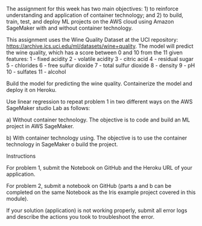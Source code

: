 The assignment for this week has two main objectives: 1) to reinforce understanding and application of container technology; and 2) to build, train, test, and deploy ML projects on the AWS cloud using Amazon SageMaker with and without container technology.

This assignment uses the Wine Quality Dataset at the UCI repository: https://archive.ics.uci.edu/ml/datasets/wine+quality. The model will predict the wine quality, which has a score between 0 and 10 from the 11 given features: 1 - fixed acidity 2 - volatile acidity 3 - citric acid 4 - residual sugar 5 - chlorides 6 - free sulfur dioxide 7 - total sulfur dioxide 8 - density 9 - pH 10 - sulfates 11 - alcohol

Build the model for predicting the wine quality. Containerize the model and deploy it on Heroku.

Use linear regression to repeat problem 1 in two different ways on the AWS SageMaker studio Lab as follows:

a) Without container technology. The objective is to code and build an ML project in AWS SageMaker.

b) With container technology using. The objective is to use the container technology in SageMaker o build the project.

Instructions

For problem 1, submit the Notebook on GitHub and the Heroku URL of your application.

For problem 2, submit a notebook on GitHub (parts a and b can be completed on the same Notebook as the Iris example project covered in this module).

If your solution (application) is not working properly, submit all error logs and describe the actions you took to troubleshoot the error.
